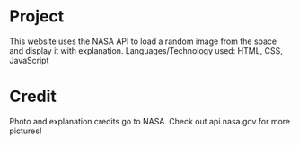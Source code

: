 # Project
This website uses the NASA API to load a random image from the space and display it with explanation.
Languages/Technology used: HTML, CSS, JavaScript

# Credit
Photo and explanation credits go to NASA.
Check out api.nasa.gov for more pictures!